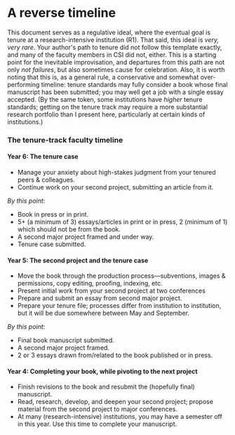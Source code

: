 # A reverse timeline
This document serves as a regulative ideal, where the eventual goal is tenure at a research-intensive institution (R1). That said, this ideal is _very, very rare_. Your author's path to tenure did not follow this template exactly, and many of the faculty members in CSI did not, either. This is a starting point for the inevitable improvisation, and departures from this path are not only _not failures_, but also sometimes cause for celebration. Also, it is worth noting that this is, as a general rule, a conservative and somewhat over-performing timeline: tenure standards may fully consider a book whose final manuscript has been submitted; you may well get a job with a single essay accepted. (By the same token, some institutions have _higher_ tenure standards; getting on the tenure track may require a more substantial research portfolio than I present here, particularly at certain kinds of institutions.)

### The tenure-track faculty timeline
#### Year 6: The tenure case
* Manage your anxiety about high-stakes judgment from your tenured peers & colleagues.
* Continue work on your second project, submitting an article from it.

_By this point_:
* Book in press or in print.
* 5+ (a minimum of 3) essays/articles in print or in press, 2 (minimum of 1) which should not be from the book.
* A second major project framed and under way.
* Tenure case submitted.

#### Year 5: The second project and the tenure case
* Move the book through the production process—subventions, images & permissions, copy editing, proofing, indexing, etc.
* Present initial work from your second project at two conferences
* Prepare and submit an essay from second major project.
* Prepare your tenure file; processes differ from institution to institution, but it will be due somewhere between May and September.

_By this point_:
* Final book manuscript submitted.
* A second major project framed.
* 2 or 3 essays drawn from/related to the book published or in press.

#### Year 4: Completing your book, while pivoting to the next project
* Finish revisions to the book and resubmit the (hopefully final) manuscript.
* Read, research, develop, and deepen your second project; propose material from the second project to major conferences.
* At many (research-intensive) institutions, you may have a semester off in this year. Use this time to complete your manuscript.
